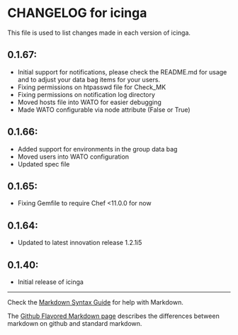 # CHANGELOG for icinga

This file is used to list changes made in each version of icinga.

## 0.1.67:

* Initial support for notifications, please check the README.md for usage and to adjust your data bag items for your users.
* Fixing permissions on htpasswd file for Check_MK
* Fixing permissions on notification log directory
* Moved hosts file into WATO for easier debugging
* Made WATO configurable via node attribute (False or True)

## 0.1.66:

* Added support for environments in the group data bag
* Moved users into WATO configuration
* Updated spec file

## 0.1.65:

* Fixing Gemfile to require Chef <11.0.0 for now

## 0.1.64:

* Updated to latest innovation release 1.2.1i5

## 0.1.40:

* Initial release of icinga

- - - 
Check the [Markdown Syntax Guide](http://daringfireball.net/projects/markdown/syntax) for help with Markdown.

The [Github Flavored Markdown page](http://github.github.com/github-flavored-markdown/) describes the differences between markdown on github and standard markdown.
